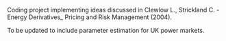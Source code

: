 Coding project implementing ideas discussed in Clewlow L., Strickland C. - Energy Derivatives_ Pricing and Risk Management (2004). 

To be updated to include parameter estimation for UK power markets.
